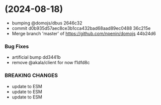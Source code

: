 #  (2024-08-18)


* bumping @domojs/dbus 2646c32
* commit d0b935d57aec8ce3b1cca432bad68aad89ec0488 36c215e
* Merge branch 'master' of https://github.com/npenin/domojs 44b24d6


### Bug Fixes

* artificial bump dd3441b
* remove @akala/client for now f1dfd8c


### BREAKING CHANGES

* update to ESM
* update to ESM
* update to ESM



